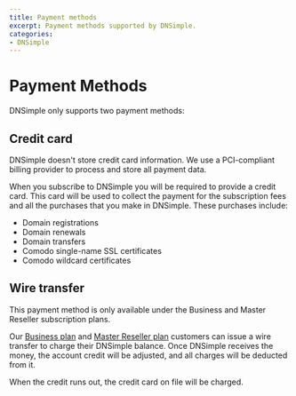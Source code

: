 ```yaml
---
title: Payment methods
excerpt: Payment methods supported by DNSimple.
categories:
- DNSimple
---
```


# Payment Methods

DNSimple only supports two payment methods:

## Credit card

<note>
DNSimple doesn't store credit card information. We use a PCI-compliant billing provider to process and store all payment data.
</note>

When you subscribe to DNSimple you will be required to provide a credit card. This card will be used to collect the payment for the subscription fees and all the purchases that you make in DNSimple. These purchases include:
- Domain registrations
- Domain renewals
- Domain transfers
- Comodo single-name SSL certificates
- Comodo wildcard certificates


## Wire transfer

<warning>
This payment method is only available under the Business and Master Reseller subscription plans.
</warning>

Our [Business plan](https://dnsimple.com/pricing) and [Master Reseller plan](https://dnsimple.com/reseller) customers can issue a wire transfer to charge their DNSimple balance. Once DNSimple receives the money, the account credit will be adjusted, and all charges will be deducted from it.

When the credit runs out, the credit card on file will be charged.
